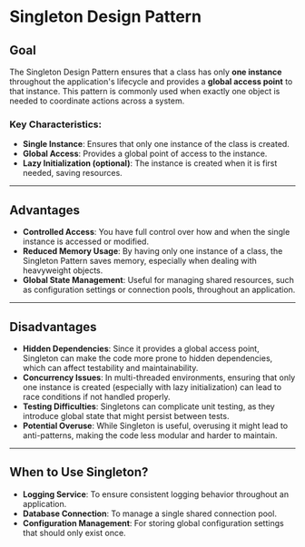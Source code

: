 # Singleton Design Pattern

## Goal

The Singleton Design Pattern ensures that a class has only **one instance** throughout the application's lifecycle and provides a **global access point** to that instance. This pattern is commonly used when exactly one object is needed to coordinate actions across a system.

### Key Characteristics:
- **Single Instance**: Ensures that only one instance of the class is created.
- **Global Access**: Provides a global point of access to the instance.
- **Lazy Initialization (optional)**: The instance is created when it is first needed, saving resources.

---

## Advantages

- **Controlled Access**: You have full control over how and when the single instance is accessed or modified.
- **Reduced Memory Usage**: By having only one instance of a class, the Singleton Pattern saves memory, especially when dealing with heavyweight objects.
- **Global State Management**: Useful for managing shared resources, such as configuration settings or connection pools, throughout an application.

---

## Disadvantages

- **Hidden Dependencies**: Since it provides a global access point, Singleton can make the code more prone to hidden dependencies, which can affect testability and maintainability.
- **Concurrency Issues**: In multi-threaded environments, ensuring that only one instance is created (especially with lazy initialization) can lead to race conditions if not handled properly.
- **Testing Difficulties**: Singletons can complicate unit testing, as they introduce global state that might persist between tests.
- **Potential Overuse**: While Singleton is useful, overusing it might lead to anti-patterns, making the code less modular and harder to maintain.

---

## When to Use Singleton?

- **Logging Service**: To ensure consistent logging behavior throughout an application.
- **Database Connection**: To manage a single shared connection pool.
- **Configuration Management**: For storing global configuration settings that should only exist once.